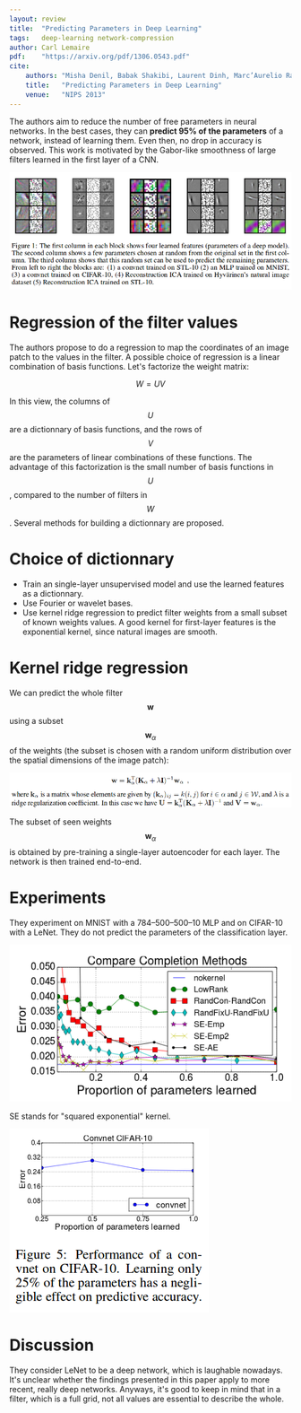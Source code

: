 ```yaml
---
layout: review
title:  "Predicting Parameters in Deep Learning"
tags:   deep-learning network-compression
author: Carl Lemaire
pdf:    "https://arxiv.org/pdf/1306.0543.pdf"
cite:
    authors: "Misha Denil, Babak Shakibi, Laurent Dinh, Marc’Aurelio Ranzato, Nando de Freitas"
    title:   "Predicting Parameters in Deep Learning"
    venue:   "NIPS 2013"
---
```


The authors aim to reduce the number of free parameters in neural networks. In the best cases, they can **predict 95% of the parameters** of a network, instead of learning them. Even then, no drop in accuracy is observed. This work is motivated by the Gabor-like smoothness of large filters learned in the first layer of a CNN.

![](/pruning-acceleration/images/pred-params/fig1.png)

# Regression of the filter values

The authors propose to do a regression to map the coordinates of an image patch to the values in the filter. A possible choice of regression is a linear combination of basis functions. Let's factorize the weight matrix:

$$W = UV$$

In this view, the columns of $$U$$ are a dictionnary of basis functions, and the rows of $$V$$ are the parameters of linear combinations of these functions. The advantage of this factorization is the small number of basis functions in $$U$$, compared to the number of filters in $$W$$. Several methods for building a dictionnary are proposed.

# Choice of dictionnary

* Train an single-layer unsupervised model and use the learned features as a dictionnary.
* Use Fourier or wavelet bases.
* Use kernel ridge regression to predict filter weights from a small subset of known weights values. A good kernel for first-layer features is the exponential kernel, since natural images are smooth.

# Kernel ridge regression

We can predict the whole filter $$\mathbf{w}$$ using a subset $$\mathbf{w}_{\alpha}$$ of the weights (the subset is chosen with a random uniform distribution over the spatial dimensions of the image patch):

![](/pruning-acceleration/images/pred-params/ridgereg.png)

The subset of seen weights $$\mathbf{w}_{\alpha}$$ is obtained by pre-training a single-layer autoencoder for each layer. The network is then trained end-to-end.

# Experiments

They experiment on MNIST with a 784–500–500–10 MLP and on CIFAR-10 with a LeNet. They do not predict the parameters of the classification layer.

![](/pruning-acceleration/images/pred-params/fig4.png)

SE stands for "squared exponential" kernel.

![](/pruning-acceleration/images/pred-params/fig5.png)

# Discussion

They consider LeNet to be a deep network, which is laughable nowadays. It's unclear whether the findings presented in this paper apply to more recent, really deep networks. Anyways, it's good to keep in mind that in a filter, which is a full grid, not all values are essential to describe the whole.